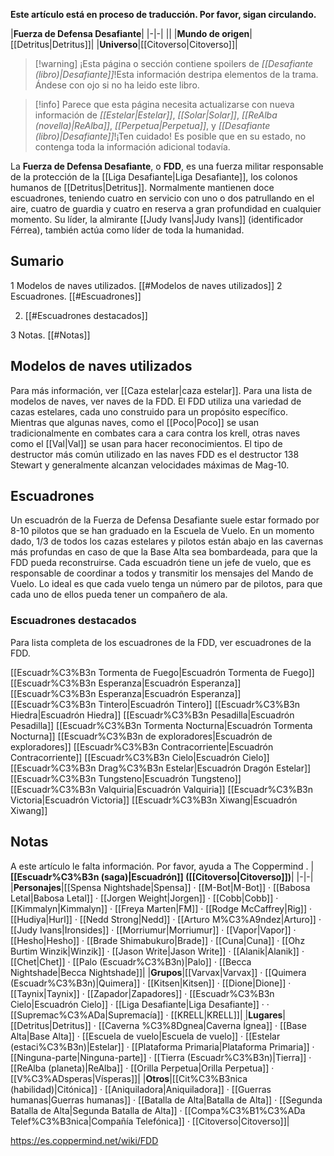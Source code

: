 **Este artículo está en proceso de traducción. Por favor, sigan circulando.**


|**Fuerza de Defensa Desafiante**|
|-|-|
||
|**Mundo de origen**|[[Detritus\|Detritus]]|
|**Universo**|[[Citoverso\|Citoverso]]|

> [!warning] ¡Esta página o sección contiene spoilers de *[[Desafiante (libro)\|Desafiante]]*!Esta información destripa elementos de la trama.  Ándese con ojo si no ha leido este libro.

> [!info] Parece que esta página necesita actualizarse con nueva información de *[[Estelar\|Estelar]]*, *[[Solar\|Solar]]*, *[[ReAlba (novella)\|ReAlba]]*, *[[Perpetua\|Perpetua]]*, y *[[Desafiante (libro)\|Desafiante]]*!¡Ten cuidado! Es posible que en su estado, no contenga toda la información adicional todavía.

La **Fuerza de Defensa Desafiante**, o **FDD**, es una fuerza militar responsable de la protección de la [[Liga Desafiante\|Liga Desafiante]], los colonos humanos de [[Detritus\|Detritus]].
Normalmente mantienen doce escuadrones, teniendo cuatro en servicio con uno o dos patrullando en el aire, cuatro de guardia y cuatro en reserva a gran profundidad en cualquier momento.
Su líder, la almirante [[Judy Ivans\|Judy Ivans]] (identificador Férrea), también actúa como líder de toda la humanidad.

## Sumario

1 Modelos de naves utilizados. [[#Modelos de naves utilizados]] 
2 Escuadrones. [[#Escuadrones]] 

2. [[#Escuadrones destacados]] 


3 Notas. [[#Notas]] 


## Modelos de naves utilizados
Para más información, ver [[Caza estelar\|caza estelar]].
Para una lista de modelos de naves, ver naves de la FDD.
El FDD utiliza una variedad de cazas estelares, cada uno construido para un propósito específico. Mientras que algunas naves, como el [[Poco\|Poco]] se usan tradicionalmente en combates cara a cara contra los krell, otras naves como el [[Val\|Val]] se usan para hacer reconocimientos. El tipo de destructor más común utilizado en las naves FDD es el destructor 138 Stewart y generalmente alcanzan velocidades máximas de Mag-10.

## Escuadrones
Un escuadrón de la Fuerza de Defensa Desafiante suele estar formado por 8-10 pilotos que se han graduado en la Escuela de Vuelo. En un momento dado, 1/3 de todos los cazas estelares y pilotos están abajo en las cavernas más profundas en caso de que la Base Alta sea bombardeada, para que la FDD pueda reconstruirse. Cada escuadrón tiene un jefe de vuelo, que es responsable de coordinar a todos y transmitir los mensajes del Mando de Vuelo. Lo ideal es que cada vuelo tenga un número par de pilotos, para que cada uno de ellos pueda tener un compañero de ala.

### Escuadrones destacados
Para lista completa de los escuadrones de la FDD, ver escuadrones de la FDD.

[[Escuadr%C3%B3n Tormenta de Fuego\|Escuadrón Tormenta de Fuego]]
[[Escuadr%C3%B3n Esperanza\|Escuadrón Esperanza]]
[[Escuadr%C3%B3n Esperanza\|Escuadrón Esperanza]]
[[Escuadr%C3%B3n Tintero\|Escuadrón Tintero]]
[[Escuadr%C3%B3n Hiedra\|Escuadrón Hiedra]]
[[Escuadr%C3%B3n Pesadilla\|Escuadrón Pesadilla]]
[[Escuadr%C3%B3n Tormenta Nocturna\|Escuadrón Tormenta Nocturna]]
[[Escuadr%C3%B3n de exploradores\|Escuadrón de exploradores]]
[[Escuadr%C3%B3n Contracorriente\|Escuadrón Contracorriente]]
[[Escuadr%C3%B3n Cielo\|Escuadrón Cielo]]
[[Escuadr%C3%B3n Drag%C3%B3n Estelar\|Escuadrón Dragón Estelar]]
[[Escuadr%C3%B3n Tungsteno\|Escuadrón Tungsteno]]
[[Escuadr%C3%B3n Valquiria\|Escuadrón Valquiria]]
[[Escuadr%C3%B3n Victoria\|Escuadrón Victoria]]
[[Escuadr%C3%B3n Xiwang\|Escuadrón Xiwang]]

## Notas

A este artículo le falta información. Por favor, ayuda a The Coppermind .
|**[[Escuadr%C3%B3n (saga)\|Escuadrón]] ([[Citoverso\|Citoverso]])**|
|-|-|
|**Personajes**|[[Spensa Nightshade\|Spensa]] · [[M-Bot\|M-Bot]] · [[Babosa Letal\|Babosa Letal]] · [[Jorgen Weight\|Jorgen]] · [[Cobb\|Cobb]] · [[Kimmalyn\|Kimmalyn]] · [[Freya Marten\|FM]] · [[Rodge McCaffrey\|Rig]] · [[Hudiya\|Hurl]] · [[Nedd Strong\|Nedd]] · [[Arturo M%C3%A9ndez\|Arturo]] · [[Judy Ivans\|Ironsides]] · [[Morriumur\|Morriumur]] · [[Vapor\|Vapor]] · [[Hesho\|Hesho]] · [[Brade Shimabukuro\|Brade]] · [[Cuna\|Cuna]] · [[Ohz Burtim Winzik\|Winzik]] · [[Jason Write\|Jason Write]] · [[Alanik\|Alanik]] · [[Chet\|Chet]] · [[Palo (Escuadr%C3%B3n)\|Palo]] · [[Becca Nightshade\|Becca Nightshade]]|
|**Grupos**|[[Varvax\|Varvax]] · [[Quimera (Escuadr%C3%B3n)\|Quimera]] · [[Kitsen\|Kitsen]] · [[Dione\|Dione]] · [[Taynix\|Taynix]] · [[Zapador\|Zapadores]] · [[Escuadr%C3%B3n Cielo\|Escuadrón Cielo]] · [[Liga Desafiante\|Liga Desafiante]] ·  · [[Supremac%C3%ADa\|Supremacía]] · [[KRELL\|KRELL]]|
|**Lugares**|[[Detritus\|Detritus]] · [[Caverna %C3%8Dgnea\|Caverna Ígnea]] · [[Base Alta\|Base Alta]] · [[Escuela de vuelo\|Escuela de vuelo]] · [[Estelar (estaci%C3%B3n)\|Estelar]] · [[Plataforma Primaria\|Plataforma Primaria]] · [[Ninguna-parte\|Ninguna-parte]] · [[Tierra (Escuadr%C3%B3n)\|Tierra]] · [[ReAlba (planeta)\|ReAlba]] · [[Orilla Perpetua\|Orilla Perpetua]] · [[V%C3%ADsperas\|Vísperas]]|
|**Otros**|[[Cit%C3%B3nica (habilidad)\|Citónica]] · [[Aniquiladora\|Aniquiladora]] · [[Guerras humanas\|Guerras humanas]] · [[Batalla de Alta\|Batalla de Alta]] · [[Segunda Batalla de Alta\|Segunda Batalla de Alta]] · [[Compa%C3%B1%C3%ADa Telef%C3%B3nica\|Compañía Telefónica]] · [[Citoverso\|Citoverso]]|



https://es.coppermind.net/wiki/FDD